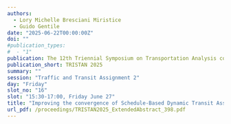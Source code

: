 ```yaml
---
authors:
  - Lory Michelle Bresciani Miristice
  - Guido Gentile
date: "2025-06-22T00:00:00Z"
doi: ""
#publication_types:
#  - "1"
publication: The 12th Triennial Symposium on Transportation Analysis conference
publication_short: TRISTAN 2025
summary: ""
session: "Traffic and Transit Assignment 2"
day: "Friday"
slot_no: "16"
slot: "15:30-17:00, Friday June 27"
title: "Improving the convergence of Schedule-Based Dynamic Transit Assignment Models with capacity constraints"
url_pdf: /proceedings/TRISTAN2025_ExtendedAbstract_398.pdf
---
```

